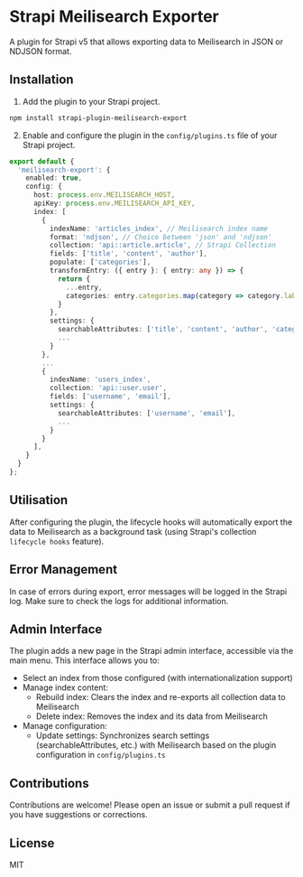 # Strapi Meilisearch Exporter

A plugin for Strapi v5 that allows exporting data to Meilisearch in JSON or NDJSON format.

## Installation

1. Add the plugin to your Strapi project.

```bash
npm install strapi-plugin-meilisearch-export
```

2. Enable and configure the plugin in the `config/plugins.ts` file of your Strapi project.

```typescript
export default {
  'meilisearch-export': {
    enabled: true,
    config: {
      host: process.env.MEILISEARCH_HOST,
      apiKey: process.env.MEILISEARCH_API_KEY,
      index: [
        {
          indexName: 'articles_index', // Meilisearch index name
          format: 'ndjson', // Choice between 'json' and 'ndjson'
          collection: 'api::article.article', // Strapi Collection
          fields: ['title', 'content', 'author'],
          populate: ['categories'], 
          transformEntry: ({ entry }: { entry: any }) => {
            return {
              ...entry,
              categories: entry.categories.map(category => category.label)
            }
          },
          settings: {
            searchableAttributes: ['title', 'content', 'author', 'categories'],
            ...
          }
        },
        ...
        {
          indexName: 'users_index',
          collection: 'api::user.user',
          fields: ['username', 'email'],
          settings: {
            searchableAttributes: ['username', 'email'],
            ...
          }
        }
      ],
    }
  }
};
```

## Utilisation
After configuring the plugin, the lifecycle hooks will automatically export the data to Meilisearch as a background task (using Strapi's collection `lifecycle hooks` feature).

## Error Management
In case of errors during export, error messages will be logged in the Strapi log. Make sure to check the logs for additional information.

## Admin Interface
The plugin adds a new page in the Strapi admin interface, accessible via the main menu. This interface allows you to:
- Select an index from those configured (with internationalization support)
- Manage index content:
  - Rebuild index: Clears the index and re-exports all collection data to Meilisearch
  - Delete index: Removes the index and its data from Meilisearch
- Manage configuration:
  - Update settings: Synchronizes search settings (searchableAttributes, etc.) with Meilisearch based on the plugin configuration in `config/plugins.ts`

## Contributions
Contributions are welcome! Please open an issue or submit a pull request if you have suggestions or corrections.

## License
MIT
